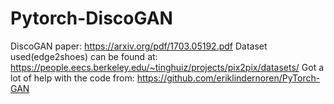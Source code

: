 # Pytorch-DiscoGAN

DiscoGAN paper: https://arxiv.org/pdf/1703.05192.pdf
Dataset used(edge2shoes) can be found at: https://people.eecs.berkeley.edu/~tinghuiz/projects/pix2pix/datasets/
Got a lot of help with the code from: https://github.com/eriklindernoren/PyTorch-GAN
